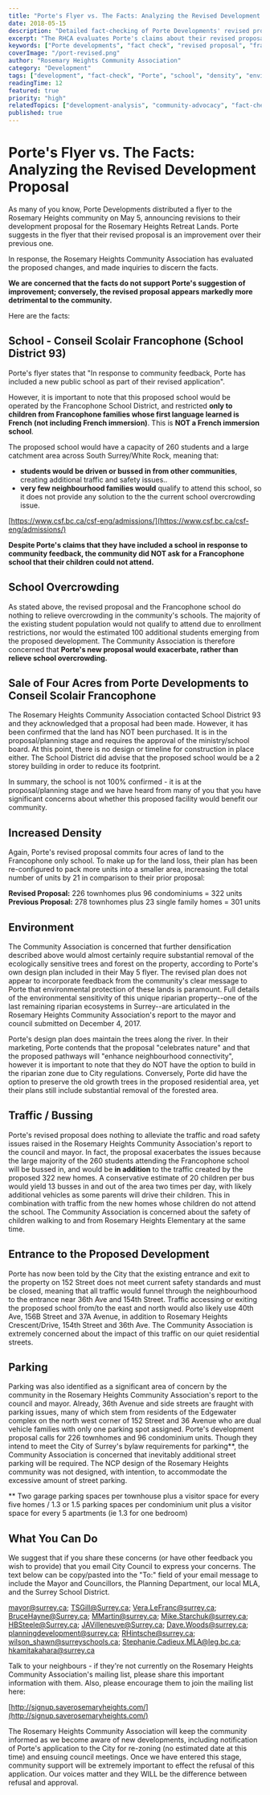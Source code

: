 ```yaml
---
title: "Porte's Flyer vs. The Facts: Analyzing the Revised Development Proposal"
date: 2018-05-15
description: "Detailed fact-checking of Porte Developments' revised proposal claims, revealing increased density, inadequate school solutions, and greater environmental impact."
excerpt: "The RHCA evaluates Porte's claims about their revised proposal and finds the facts do not support suggestions of improvement - the proposal is markedly more detrimental to the community."
keywords: ["Porte developments", "fact check", "revised proposal", "francophone school", "density increase", "environmental impact", "traffic concerns"]
coverImage: "/port-revised.png"
author: "Rosemary Heights Community Association"
category: "Development"
tags: ["development", "fact-check", "Porte", "school", "density", "environment", "traffic", "analysis"]
readingTime: 12
featured: true
priority: "high"
relatedTopics: ["development-analysis", "community-advocacy", "fact-checking"]
published: true
---
```


# Porte's Flyer vs. The Facts: Analyzing the Revised Development Proposal

As many of you know, Porte Developments distributed a flyer to the Rosemary Heights community on May 5, announcing revisions to their development proposal for the Rosemary Heights Retreat Lands. Porte suggests in the flyer that their revised proposal is an improvement over their previous one.

In response, the Rosemary Heights Community Association has evaluated the proposed changes, and made inquiries to discern the facts.

**We are concerned that the facts do not support Porte's suggestion of improvement; conversely, the revised proposal appears markedly more detrimental to the community.**

Here are the facts:

## School - Conseil Scolair Francophone (School District 93)

Porte's flyer states that "In response to community feedback, Porte has included a new public school as part of their revised application".

However, it is important to note that this proposed school would be operated by the Francophone School District, and restricted **only to children from Francophone families whose first language learned is French (not including French immersion)**. This is **NOT a French immersion school**.

The proposed school would have a capacity of 260 students and a large catchment area across South Surrey/White Rock, meaning that:
* **students would be driven or bussed in from other communities**, creating additional traffic and safety issues..
* **very few neighbourhood families would** qualify to attend this school, so it does not provide any solution to the the current school overcrowding issue.

[https://www.csf.bc.ca/csf-eng/admissions/](https://www.csf.bc.ca/csf-eng/admissions/)

**Despite Porte's claims that they have included a school in response to community feedback, the community did NOT ask for a Francophone school that their children could not attend.**

## School Overcrowding

As stated above, the revised proposal and the Francophone school do nothing to relieve overcrowding in the community's schools. The majority of the existing student population would not qualify to attend due to enrollment restrictions, nor would the estimated 100 additional students emerging from the proposed development. The Community Association is therefore concerned that **Porte's new proposal would exacerbate, rather than relieve school overcrowding.**

## Sale of Four Acres from Porte Developments to Conseil Scolair Francophone

The Rosemary Heights Community Association contacted School District 93 and they acknowledged that a proposal had been made. However, it has been confirmed that the land has NOT been purchased. It is in the proposal/planning stage and requires the approval of the ministry/school board. At this point, there is no design or timeline for construction in place either. The School District did advise that the proposed school would be a 2 storey building in order to reduce its footprint.

In summary, the school is not 100% confirmed - it is at the proposal/planning stage and we have heard from many of you that you have significant concerns about whether this proposed facility would benefit our community.

## Increased Density

Again, Porte's revised proposal commits four acres of land to the Francophone only school. To make up for the land loss, their plan has been re-configured to pack more units into a smaller area, increasing the total number of units by 21 in comparison to their prior proposal:

**Revised Proposal:** 226 townhomes plus 96 condominiums = 322 units
**Previous Proposal:** 278 townhomes plus 23 single family homes = 301 units

## Environment

The Community Association is concerned that further densification described above would almost certainly require substantial removal of the ecologically sensitive trees and forest on the property, according to Porte's own design plan included in their May 5 flyer. The revised plan does not appear to incorporate feedback from the community's clear message to Porte that environmental protection of these lands is paramount. Full details of the environmental sensitivity of this unique riparian property--one of the last remaining riparian ecosystems in Surrey--are articulated in the Rosemary Heights Community Association's report to the mayor and council submitted on December 4, 2017.

Porte's design plan does maintain the trees along the river. In their marketing, Porte contends that the proposal "celebrates nature" and that the proposed pathways will "enhance neighbourhood connectivity", however it is important to note that they do NOT have the option to build in the riparian zone due to City regulations. Conversely, Porte did have the option to preserve the old growth trees in the proposed residential area, yet their plans still include substantial removal of the forested area.

## Traffic / Bussing

Porte's revised proposal does nothing to alleviate the traffic and road safety issues raised in the Rosemary Heights Community Association's report to the council and mayor. In fact, the proposal exacerbates the issues because the large majority of the 260 students attending the Francophone school will be bussed in, and would be **in addition** to the traffic created by the proposed 322 new homes. A conservative estimate of 20 children per bus would yield 13 busses in and out of the area two times per day, with likely additional vehicles as some parents will drive their children. This in combination with traffic from the new homes whose children do not attend the school. The Community Association is concerned about the safety of children walking to and from Rosemary Heights Elementary at the same time.

## Entrance to the Proposed Development

Porte has now been told by the City that the existing entrance and exit to the property on 152 Street does not meet current safety standards and must be closed, meaning that all traffic would funnel through the neighbourhood to the entrance near 36th Ave and 154th Street. Traffic accessing or exiting the proposed school from/to the east and north would also likely use 40th Ave, 156B Street and 37A Avenue, in addition to Rosemary Heights Crescent/Drive, 154th Street and 36th Ave. The Community Association is extremely concerned about the impact of this traffic on our quiet residential streets.

## Parking

Parking was also identified as a significant area of concern by the community in the Rosemary Heights Community Association's report to the council and mayor. Already, 36th Avenue and side streets are fraught with parking issues, many of which stem from residents of the Edgewater complex on the north west corner of 152 Street and 36 Avenue who are dual vehicle families with only one parking spot assigned. Porte's development proposal calls for 226 townhomes and 96 condominium units. Though they intend to meet the City of Surrey's bylaw requirements for parking**, the Community Association is concerned that inevitably additional street parking will be required. The NCP design of the Rosemary Heights community was not designed, with intention, to accommodate the excessive amount of street parking.

** Two garage parking spaces per townhouse plus a visitor space for every five homes / 1.3 or 1.5 parking spaces per condominium unit plus a visitor space for every 5 apartments (ie 1.3 for one bedroom)

## What You Can Do

We suggest that if you share these concerns (or have other feedback you wish to provide) that you email City Council to express your concerns. The text below can be copy/pasted into the "To:" field of your email message to include the Mayor and Councillors, the Planning Department, our local MLA, and the Surrey School District.

mayor@surrey.ca; TSGill@Surrey.ca; Vera.LeFranc@surrey.ca; BruceHayne@Surrey.ca; MMartin@surrey.ca; Mike.Starchuk@surrey.ca; HBSteele@Surrey.ca; JAVilleneuve@Surrey.ca; Dave.Woods@surrey.ca; planningdevelopment@surrey.ca; RHintsche@surrey.ca; wilson_shawn@surreyschools.ca; Stephanie.Cadieux.MLA@leg.bc.ca; hkamitakahara@surrey.ca

Talk to your neighbours - if they're not currently on the Rosemary Heights Community Association's mailing list, please share this important information with them. Also, please encourage them to join the mailing list here:

[http://signup.saverosemaryheights.com/](http://signup.saverosemaryheights.com/)

The Rosemary Heights Community Association will keep the community informed as we become aware of new developments, including notification of Porte's application to the City for re-zoning (no estimated date at this time) and ensuing council meetings. Once we have entered this stage, community support will be extremely important to effect the refusal of this application. Our voices matter and they WILL be the difference between refusal and approval.
